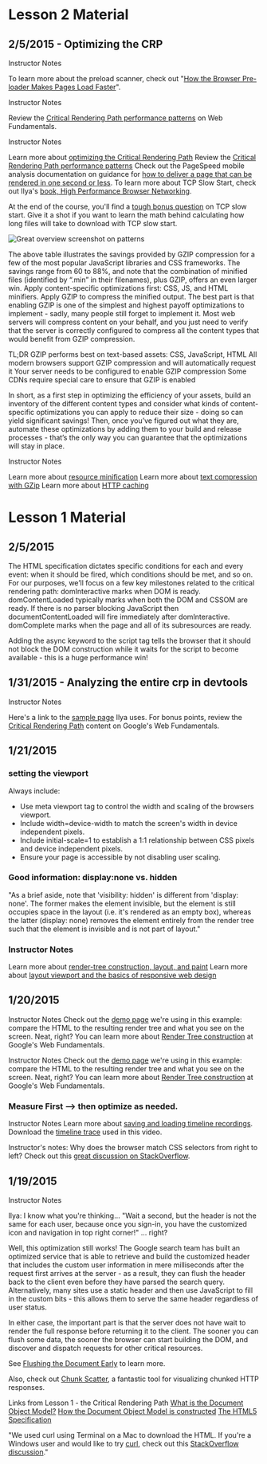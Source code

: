 
# Lesson 2 Material

## 2/5/2015 - Optimizing the CRP

Instructor Notes

To learn more about the preload scanner, check out "[How the Browser Pre-loader Makes Pages Load Faster](http://andydavies.me/blog/2013/10/22/how-the-browser-pre-loader-makes-pages-load-faster/)".

Instructor Notes

Review the [Critical Rendering Path performance patterns](https://developers.google.com/web/fundamentals/performance/critical-rendering-path/analyzing-crp#performance-patterns) on Web Fundamentals.

Instructor Notes

Learn more about [optimizing the Critical Rendering Path](https://developers.google.com/web/fundamentals/performance/critical-rendering-path/optimizing-critical-rendering-path)
Review the [Critical Rendering Path performance patterns](https://developers.google.com/web/fundamentals/performance/critical-rendering-path/analyzing-crp#performance-patterns)
Check out the PageSpeed mobile analysis documentation on guidance for [how to deliver a page that can be rendered in one second or less](https://developers.google.com/speed/docs/insights/mobile). To learn more about TCP Slow Start, check out Ilya's [book, High Performance Browser Networking](http://hpbn.co/).

At the end of the course, you'll find a [tough bonus question](https://www.udacity.com/course/viewer#!/c-ud884/l-1469569174/e-1524418574/m-1524418575) on TCP slow start. Give it a shot if you want to learn the math behind calculating how long files will take to download with TCP slow start.

![Great overview screenshot on patterns](https://www.evernote.com/shard/s2/sh/83e37fb4-14b2-4534-a5c5-e01d2edf5c18/9bc675b97cd3d60edba40b192199a9d7/deep/0/Classroom---Udacity.png "Optimization Patterns")

The above table illustrates the savings provided by GZIP compression for a few of the most popular JavaScript libraries and CSS frameworks. The savings range from 60 to 88%, and note that the combination of minified files (identified by “.min” in their filenames), plus GZIP, offers an even larger win.
Apply content-specific optimizations first: CSS, JS, and HTML minifiers.
Apply GZIP to compress the minified output.
The best part is that enabling GZIP is one of the simplest and highest payoff optimizations to implement - sadly, many people still forget to implement it. Most web servers will compress content on your behalf, and you just need to verify that the server is correctly configured to compress all the content types that would benefit from GZIP compression.

TL;DR
GZIP performs best on text-based assets: CSS, JavaScript, HTML
All modern browsers support GZIP compression and will automatically request it
Your server needs to be configured to enable GZIP compression
Some CDNs require special care to ensure that GZIP is enabled

In short, as a first step in optimizing the efficiency of your assets, build an inventory of the different content types and consider what kinds of content-specific optimizations you can apply to reduce their size - doing so can yield significant savings! Then, once you’ve figured out what they are, automate these optimizations by adding them to your build and release processes - that’s the only way you can guarantee that the optimizations will stay in place.

Instructor Notes

Learn more about [resource minification](https://developers.google.com/web/fundamentals/performance/optimizing-content-efficiency/optimize-encoding-and-transfer#minification-preprocessing--context-specific-optimizations)
Learn more about [text compression with GZip](https://developers.google.com/web/fundamentals/performance/optimizing-content-efficiency/optimize-encoding-and-transfer#text-compression-with-gzip)
Learn more about [HTTP caching](https://developers.google.com/web/fundamentals/performance/optimizing-content-efficiency/http-caching)


# Lesson 1 Material

## 2/5/2015
The HTML specification dictates specific conditions for each and every event: when it should be fired, which conditions should be met, and so on. For our purposes, we’ll focus on a few key milestones related to the critical rendering path:
domInteractive marks when DOM is ready.
domContentLoaded typically marks when both the DOM and CSSOM are ready.
If there is no parser blocking JavaScript then documentContentLoaded will fire immediately after domInteractive.
domComplete marks when the page and all of its subresources are ready.

Adding the async keyword to the script tag tells the browser that it should not block the DOM construction while it waits for the script to become available - this is a huge performance win!

## 1/31/2015 - Analyzing the entire crp in devtools
Instructor Notes

Here's a link to the [sample page](http://udacity-crp.herokuapp.com/cssom-inline.html) Ilya uses. For bonus points, review the [Critical Rendering Path](https://developers.google.com/web/fundamentals/performance/critical-rendering-path/) content on Google's Web Fundamentals.

## 1/21/2015

### setting the viewport
Always include: <meta name="viewport" content="width=device-width, initial-scale=1">

-  Use meta viewport tag to control the width and scaling of the browsers viewport.
-  Include width=device-width to match the screen's width in device independent pixels.
-  Include initial-scale=1 to establish a 1:1 relationship between CSS pixels and device independent pixels.
-  Ensure your page is accessible by not disabling user scaling.

### Good information: display:none vs. hidden

"As a brief aside, note that 'visibility: hidden' is different from 'display: none'. The former makes the element invisible, but the element is still occupies space in the layout (i.e. it's rendered as an empty box), whereas the latter (display: none) removes the element entirely from the render tree such that the element is invisible and is not part of layout."

### Instructor Notes
Learn more about [render-tree construction, layout, and paint](https://developers.google.com/web/fundamentals/performance/critical-rendering-path/render-tree-construction)
Learn more about [layout viewport and the basics of responsive web design](https://developers.google.com/web/fundamentals/layouts/rwd-fundamentals/)

## 1/20/2015 

Instructor Notes
Check out the [demo page](http://udacity-crp.herokuapp.com/cssom.html) we're using in this example: compare the HTML to the resulting render tree and what you see on the screen. Neat, right?
You can learn more about [Render Tree construction](https://developers.google.com/web/fundamentals/performance/critical-rendering-path/render-tree-construction) at Google's Web Fundamentals.

Instructor Notes
Check out the [demo page](http://udacity-crp.herokuapp.com/cssom.html) we're using in this example: compare the HTML to the resulting render tree and what you see on the screen. Neat, right?
You can learn more about [Render Tree construction](https://developers.google.com/web/fundamentals/performance/critical-rendering-path/render-tree-construction) at Google's Web Fundamentals.

### Measure First --> then optimize as needed. 

Instructor Notes
Learn more about [saving and loading timeline recordings](https://developer.chrome.com/devtools/docs/timeline#saving-and-loading-recordings).
Download the [timeline trace](https://raw.githubusercontent.com/igrigorik/udacity-webperf/master/assets/cssom-timeline.json) used in this video.

Instructor's notes:
Why does the browser match CSS selectors from right to left? Check out this [great discussion on StackOverflow](http://stackoverflow.com/questions/5797014/why-do-browsers-match-css-selectors-from-right-to-left).

## 1/19/2015

Instructor Notes

Ilya: I know what you're thinking... "Wait a second, but the header is not the same for each user, because once you sign-in, you have the customized icon and navigation in top right corner!" ... right?

Well, this optimization still works! The Google search team has built an optimized service that is able to retrieve and build the customized header that includes the custom user information in mere milliseconds after the request first arrives at the server - as a result, they can flush the header back to the client even before they have parsed the search query. Alternatively, many sites use a static header and then use JavaScript to fill in the custom bits - this allows them to serve the same header regardless of user status.

In either case, the important part is that the server does not have wait to render the full response before returning it to the client. The sooner you can flush some data, the sooner the browser can start building the DOM, and discover and dispatch requests for other critical resources.

See [Flushing the Document Early](http://www.stevesouders.com/blog/2009/05/18/flushing-the-document-early/) to learn more.

Also, check out [Chunk Scatter](http://blog.cowchimp.com/chunk-scatter-http-chunked-response-analysis-tool/), a fantastic tool for visualizing chunked HTTP responses.

Links from Lesson 1 - the Critical Rendering Path
[What is the Document Object Model?](http://www.w3.org/TR/DOM-Level-2-Core/introduction.html)
[How the Document Object Model is constructed](https://developers.google.com/web/fundamentals/performance/critical-rendering-path/constructing-the-object-model#document-object-model-dom)
[The HTML5 Specification](http://www.w3.org/TR/html5/)

"We used curl using Terminal on a Mac to download the HTML. If you're a Windows user and would like to try [curl](http://www.cyberciti.biz/faq/mac-os-x-terminal-download-file/), check out this [StackOverflow discussion](http://superuser.com/questions/344927/powershell-equivalent-of-curl)."

